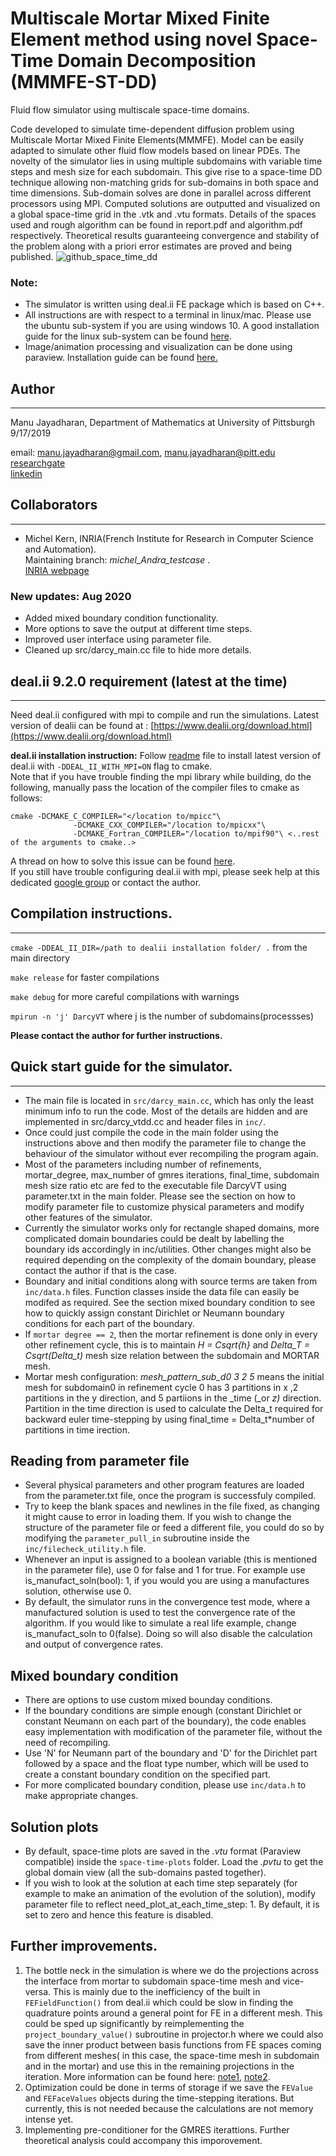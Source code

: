 # Multiscale Mortar Mixed Finite Element method using novel   Space-Time Domain Decomposition (MMMFE-ST-DD)
Fluid flow simulator using multiscale space-time domains. 

Code developed to simulate time-dependent diffusion problem using Multiscale Mortar Mixed Finite Elements(MMMFE). Model can be easily adapted to simulate other fluid flow models based on linear PDEs. The novelty of the simulator lies in using multiple subdomains with variable time steps and mesh size for each subdomain. This give rise to a space-time DD technique allowing non-matching grids for sub-domains in both space and time dimensions. Sub-domain solves are done in parallel across different processors using MPI. Computed solutions are outputted and visualized on a global space-time grid in the .vtk and .vtu formats. Details of the spaces used and rough algorithm can be found in report.pdf and algorithm.pdf respectively. Theoretical results guaranteeing convergence and stability of the problem along with a priori error estimates are proved and being published.
![github_space_time_dd](https://user-images.githubusercontent.com/35903705/86996707-51287c00-c17a-11ea-8d9c-584aa2cfc47b.png)

### Note:
- The simulator is written using deal.ii FE package which is based on C++.  
-  All instructions are with respect to a terminal in linux/mac. Please use the ubuntu sub-system if you are using windows 10. A good installation guide for the linux sub-system can be found [here](https://docs.microsoft.com/en-us/windows/wsl/install-win10).
- Image/animation processing and visualization can be done using paraview. Installation guide can be found [here.](https://www.paraview.org/Wiki/ParaView:Build_And_Install)

## Author
-----------
Manu Jayadharan, Department of Mathematics at University of Pittsburgh 9/17/2019

email: [manu.jayadharan@gmail.com](mailto:manu.jayadharan@gmail.com), [manu.jayadharan@pitt.edu](mailto:manu.jayadharan@pitt.edu)  
[researchgate](https://www.researchgate.net/profile/Manu_Jayadharan)  
[linkedin](https://www.linkedin.com/in/manu-jayadharan/)


## Collaborators
------------------
- Michel Kern, INRIA(French Institute for Research in Computer Science and Automation).  
Maintaining branch: *michel_Andra_testcase* .   
[INRIA webpage](https://who.rocq.inria.fr/Michel.Kern/)

### New updates: Aug 2020
* Added mixed boundary condition functionality.  
* More options to save the output at different time steps.  
* Improved user interface using parameter file.  
* Cleaned up src/darcy_main.cc file to hide more details. 




## deal.ii 9.2.0 requirement (latest at the time)
---------------------------------------
Need deal.ii configured with mpi  to compile and run the simulations. Latest version of dealii can be found at : [https://www.dealii.org/download.html](https://www.dealii.org/download.html)

**deal.ii installation instruction:** Follow [readme](https://www.dealii.org/9.2.0/readme.html) file to install latest version of deal.ii with `-DDEAL_II_WITH_MPI=ON` flag to cmake.   
Note that if you have trouble finding the mpi library while building, do the following, manually pass the location of the compiler files to cmake as follows:     
```
cmake -DCMAKE_C_COMPILER="</location to/mpicc"\
              -DCMAKE_CXX_COMPILER="/location to/mpicxx"\
              -DCMAKE_Fortran_COMPILER="/location to/mpif90"\ <..rest of the arguments to cmake..>

```   
A thread on how to solve this issue can be found [here](https://groups.google.com/forum/#!newtopic/dealii/dealii/y1xS0Fe-k6w).  
If you still have trouble configuring deal.ii with mpi, please seek help at this dedicated [google group](https://groups.google.com/forum/#!forum/dealii) or contact the author.  
## Compilation instructions.
-------------------------------------------
`cmake -DDEAL_II_DIR=/path to dealii installation folder/ .` from the main directory

`make release` for faster compilations

`make debug` for more careful compilations with warnings

`mpirun -n 'j' DarcyVT` where j is the number of subdomains(processses)

**Please contact the author for further instructions.**

## Quick start guide for the simulator.
-------------------------------------
* The main file is located in `src/darcy_main.cc`, which has only the least minimum info to run the code. Most of the details are hidden and are implemented in src/darcy_vtdd.cc and header files in `inc/`.    
* Once could just compile the code in the main folder using the instructions above and then modify the parameter file to change the behaviour of the simulator without ever recompiling the program again.  
* Most of the parameters including number of refinements, mortar_degree, max_number of gmres iterations, final_time, subdomain mesh size
ratio etc are fed to the executable file DarcyVT using parameter.txt in the main folder. Please see the section on how to modify parameter file to customize physical parameters and modify other features of the simulator.   
* Currently the simulator works only for rectangle shaped domains, more complicated domain boundaries could be dealt by labelling the boundary ids accordingly in inc/utilities. Other changes might also be required depending on the complexity of the domain boundary, please contact the author if that is the case.  
* Boundary and initial conditions along with source terms are taken from `inc/data.h` files. Function classes inside the data file can easily be modifed as required. See the section mixed boundary condition to see how to quickly assign constant Dirichlet or Neumann boundary conditions for each part of the boundary.
* If `mortar degree == 2`, then the mortar refinement is done only in every other refinement cycle, this is to maintain _H = Csqrt{h}_ and _Delta_T = Csqrt(Delta_t)_ mesh size relation between the subdomain and MORTAR mesh.  
* Mortar mesh configuration: 
  _mesh_pattern_sub_d0 3 2 5_ means the initial mesh for subdomain0 in refinement cycle 0 has 3 partitions in x ,2 partitions     in the y direction, and 5 partiions in the _time (_or _z)_ direction. Partition in the time direction is used to calculate the       Delta_t   required for backward euler time-stepping by using final_time = Delta_t*number of partitions in time irection.

Reading from parameter file
---------------------------
* Several physical parameters and other program features are loaded from the parameter.txt file, once the program is successfuly compiled.
* Try to keep the blank spaces and newlines in the file fixed, as changing it might cause to error in loading them. If you wish to change the structure of the parameter file or feed a different file, you could do so by modifying the `parameter_pull_in` subroutine inside the `inc/filecheck_utility.h` file.
* Whenever an input is assigned to a boolean variable (this is mentioned in the parameter file), use 0 for false and 1 for true. For example use is_manufact_soln(bool): 1, if you would you are using a manufactures solution, otherwise use 0.  
* By default, the simulator runs in the convergence test mode, where a manufactured solution is used to test the convergence rate of the algorithm. If you  would like to simulate a real life example, change is_manufact_soln to 0(false). Doing so will also disable the calculation and output of convergence rates.

## Mixed boundary condition
* There are options to use custom mixed bounday conditions.  
* If the boundary conditions are simple enough (constant Dirichlet or constant Neumann on each part of the boundary), the code enables easy implementation with modification of the parameter file, without the need of recompiling.  
* Use 'N' for Neumann part of the boundary and 'D' for the Dirichlet part followed by a space and the float type number, which will be used to create a constant boundary condition on the specified part. 
* For more complicated boundary condition, please use `inc/data.h` to make appropriate changes.

## Solution plots
* By default, space-time plots are saved in the _.vtu_ format (Paraview compatible) inside the `space-time-plots` folder. Load the _.pvtu_ to get the global domain view (all the sub-domains pasted together).  
* If you wish to look at the solution at each time step separately (for example to make an animation of the evolution of the solution), modify parameter file to reflect need_plot_at_each_time_step: 1. By default, it is set to zero and hence this feature is disabled.

Further improvements.
---------------------
1. The bottle neck in the simulation is where we do the projections across the interface from mortar to subdomain space-time mesh and vice-versa. This is mainly due to the inefficiency of the built in `FEFieldFunction()` from deal.ii which could be slow in finding the quadrature points around a general point for FE in a different mesh.  This could be sped up significantly by reimplementing the `project_boundary_value()` subroutine in projector.h where we could also save the inner product between basis functions from FE spaces coming from different meshes( in this case, the space-time mesh in subdomain and in the mortar) and use this in the remaining projections in the iteration. More information can be found here: [note1](https://user-images.githubusercontent.com/35903705/97474663-ba4b1f80-1922-11eb-9445-8e9e729c9a8b.jpg), 
[note2](https://user-images.githubusercontent.com/35903705/97474672-bcad7980-1922-11eb-8e7f-3ea41dab1c54.jpg).  
2. Optimization could be done in terms of storage if we save the `FEValue` and `FEFaceValues` objects during the time-stepping iterations. But currently, this is not needed because the calculations are not memory intense yet.   
3. Implementing pre-conditioner for the GMRES iterattions. Further theoretical analysis could accompany this imporovement.
